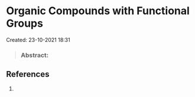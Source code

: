 # Organic Compounds with Functional Groups
Created: 23-10-2021 18:31

> ### **Abstract:**

## References
1. 
